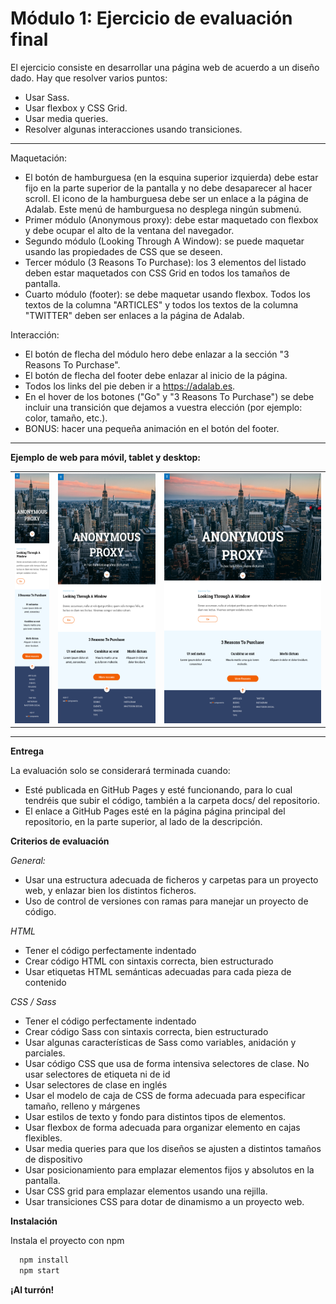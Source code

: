 # Módulo 1: Ejercicio de evaluación final

El ejercicio consiste en desarrollar una página web de acuerdo a un diseño dado. Hay que resolver varios puntos:

- Usar Sass.
- Usar flexbox y CSS Grid.
- Usar media queries.
- Resolver algunas interacciones usando transiciones.

---

Maquetación:

- El botón de hamburguesa (en la esquina superior izquierda) debe estar fijo en la parte superior de la pantalla y no debe desaparecer al hacer scroll. El icono de la hamburguesa debe ser un enlace a la página de Adalab. Este menú de hamburguesa no desplega ningún submenú.
- Primer módulo (Anonymous proxy): debe estar maquetado con flexbox y debe ocupar el alto de la ventana del navegador.
- Segundo módulo (Looking Through A Window): se puede maquetar usando las propiedades de CSS que se deseen.
- Tercer módulo (3 Reasons To Purchase): los 3 elementos del listado deben estar maquetados con CSS Grid en todos los tamaños de pantalla.
- Cuarto módulo (footer): se debe maquetar usando flexbox. Todos los textos de la columna "ARTICLES" y todos los textos de la columna "TWITTER" deben ser enlaces a la página de Adalab.

Interacción:

- El botón de flecha del módulo hero debe enlazar a la sección "3 Reasons To Purchase".
- El botón de flecha del footer debe enlazar al inicio de la página.
- Todos los links del pie deben ir a https://adalab.es.
- En el hover de los botones ("Go" y "3 Reasons To Purchase") se debe incluir una transición que dejamos a vuestra elección (por ejemplo: color, tamaño, etc.).
- BONUS: hacer una pequeña animación en el botón del footer.

---

**Ejemplo de web para móvil, tablet y desktop:**

<table>
  <tr>
    <td>
      <img src="./src/images/mobile.png" alt="Mobile version" height="400"/>
    </td>
    <td>
      <img src="./src/images/tablet.png" alt="Tablet version" height="400"/>
    </td>
    <td>
      <img src="./src/images/desktop.png" alt="Desktop version" height="400"/>
    </td>
  </tr>
</table>

---

**Entrega**

La evaluación solo se considerará terminada cuando:

- Esté publicada en GitHub Pages y esté funcionando, para lo cual tendréis que subir el código, también a la carpeta docs/ del repositorio.
- El enlace a GitHub Pages esté en la página página principal del repositorio, en la parte superior, al lado de la descripción.

**Criterios de evaluación**

_General:_

- Usar una estructura adecuada de ficheros y carpetas para un proyecto web, y enlazar bien los distintos ficheros.
- Uso de control de versiones con ramas para manejar un proyecto de código.

_HTML_

- Tener el código perfectamente indentado
- Crear código HTML con sintaxis correcta, bien estructurado
- Usar etiquetas HTML semánticas adecuadas para cada pieza de contenido

_CSS / Sass_

- Tener el código perfectamente indentado
- Crear código Sass con sintaxis correcta, bien estructurado
- Usar algunas características de Sass como variables, anidación y parciales.
- Usar código CSS que usa de forma intensiva selectores de clase. No usar selectores de etiqueta ni de id
- Usar selectores de clase en inglés
- Usar el modelo de caja de CSS de forma adecuada para especificar tamaño, relleno y márgenes
- Usar estilos de texto y fondo para distintos tipos de elementos.
- Usar flexbox de forma adecuada para organizar elemento en cajas flexibles.
- Usar media queries para que los diseños se ajusten a distintos tamaños de dispositivo
- Usar posicionamiento para emplazar elementos fijos y absolutos en la pantalla.
- Usar CSS grid para emplazar elementos usando una rejilla.
- Usar transiciones CSS para dotar de dinamismo a un proyecto web.

**Instalación**

Instala el proyecto con npm

```bash
  npm install
  npm start
```

**¡Al turrón!**
